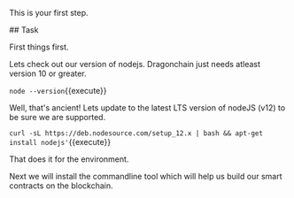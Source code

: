 This is your first step.

## Task

First things first.

Lets check out our version of nodejs. Dragonchain just needs atleast version 10 or greater.

`node --version`{{execute}}

Well, that's ancient! Lets update to the latest LTS version of nodeJS (v12) to be sure we are supported.

`curl -sL https://deb.nodesource.com/setup_12.x | bash && apt-get install nodejs'`{{execute}}

That does it for the environment.

Next we will install the commandline tool which will help us build our smart contracts on the blockchain.
